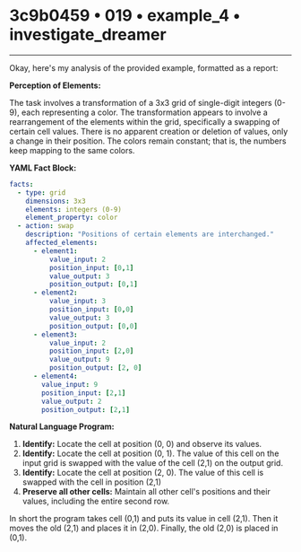 # 3c9b0459 • 019 • example_4 • investigate_dreamer

---
Okay, here's my analysis of the provided example, formatted as a report:

**Perception of Elements:**

The task involves a transformation of a 3x3 grid of single-digit integers (0-9), each representing a color. The transformation appears to involve a rearrangement of the elements within the grid, specifically a swapping of certain cell values. There is no apparent creation or deletion of values, only a change in their position. The colors remain constant; that is, the numbers keep mapping to the same colors.

**YAML Fact Block:**



```yaml
facts:
  - type: grid
    dimensions: 3x3
    elements: integers (0-9)
    element_property: color
  - action: swap
    description: "Positions of certain elements are interchanged."
    affected_elements:
      - element1:
          value_input: 2
          position_input: [0,1]
          value_output: 3
          position_output: [0,1]
      - element2:
          value_input: 3
          position_input: [0,0]
          value_output: 3
          position_output: [0,0]
      - element3:
          value_input: 2
          position_input: [2,0]
          value_output: 9
          position_output: [2, 0]
      - element4:
        value_input: 9
        position_input: [2,1]
        value_output: 2
        position_output: [2,1]
```



**Natural Language Program:**

1.  **Identify:** Locate the cell at position (0, 0) and observe its values.
2.  **Identify:** Locate the cell at position (0, 1). The value of this cell on the input grid is swapped with the value of the cell (2,1) on the output grid.
3. **Identify:** Locate the cell at position (2, 0). The value of this cell is swapped with the cell in position (2,1)
4.  **Preserve all other cells:** Maintain all other cell's positions and their values, including the entire second row.

In short the program takes cell (0,1) and puts its value in cell (2,1). Then it moves the old (2,1) and places it in (2,0). Finally, the old (2,0) is placed in (0,1).

